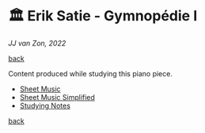 🏛 Erik Satie - Gymnopédie Ⅰ
============================

*JJ van Zon, 2022*

[back](../README.md)

Content produced while studying this piano piece.

- [Sheet Music](sheet-music/README.md)
- [Sheet Music Simplified](sheet-music-simplified/README.md)
- [Studying Notes](satie-gymnopedie-1-studying-notes.md)

[back](../README.md)